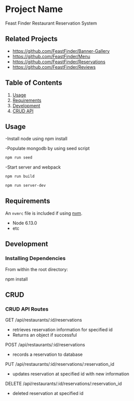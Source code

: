 # Project Name

Feast Finder Restaurant Reservation System

## Related Projects

  - https://github.com/FeastFinder/Banner-Gallery
  - https://github.com/FeastFinder/Menu
  - https://github.com/FeastFinder/Reservations
  - https://github.com/FeastFinder/Reviews

## Table of Contents

1. [Usage](#Usage)
1. [Requirements](#requirements)
1. [Development](#development)
1. [CRUD API](#CRUD)

## Usage

-Install node using npm install

-Populate mongodb by using seed script

```sh
npm run seed
```

-Start server and webpack

```sh
npm run build
```

```sh
npm run server-dev
```

## Requirements

An `nvmrc` file is included if using [nvm](https://github.com/creationix/nvm).

- Node 6.13.0
- etc

## Development

### Installing Dependencies

From within the root directory:

npm install


## CRUD

### CRUD API Routes

GET /api/restaurants/:id/reservations
  - retrieves reservation information for specified id
  - Returns an object if successful

POST /api/restaurants/:id/reservations
  - records a reservation to database

PUT /api/restaurants/:id/reservations/:reservation_id
  - updates reservation at specified id with new information

DELETE /api/restaurants/:id/reservations/:reservation_id
  - deleted reservation at specified id
